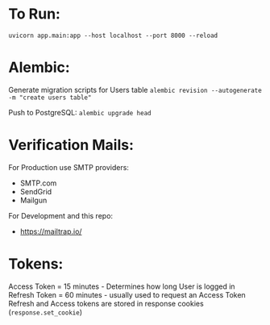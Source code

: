 # To Run:

`uvicorn app.main:app --host localhost --port 8000 --reload`

# Alembic:

Generate migration scripts for Users table
`alembic revision --autogenerate -m "create users table"`

Push to PostgreSQL:
`alembic upgrade head`

# Verification Mails:

For Production use SMTP providers:
- SMTP.com
- SendGrid
- Mailgun

For Development and this repo:
- https://mailtrap.io/

# Tokens:

Access Token = 15 minutes - Determines how long User is logged in
Refresh Token = 60 minutes - usually used to request an Access Token
Refresh and Access tokens are stored in response cookies (`response.set_cookie`)
